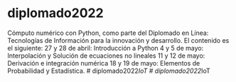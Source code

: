 # diplomado2022
Cómputo numérico con Python, como parte del Diplomado en Línea: Tecnologías de Información para la innovación y desarrollo.  El contenido es el siguiente:  27 y 28 de abril: Introducción a Python 4 y 5 de mayo: Interpolación y Solución de ecuaciones no lineales 11 y 12 de mayo: Derivación e integración numérica 18 y 19 de mayo: Elementos de Probabilidad y Estadística. 
#   d i p l o m a d o 2 0 2 2 _ I o T  
 #   d i p l o m a d o 2 0 2 2 _ I o T  
 